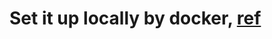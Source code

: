 # Set it up locally by docker, [ref](https://docs.aws.amazon.com/amazondynamodb/latest/developerguide/DynamoDBLocal.DownloadingAndRunning.html)



